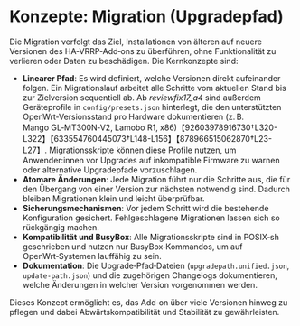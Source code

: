 # Konzepte: Migration (Upgradepfad)

Die Migration verfolgt das Ziel, Installationen von älteren auf neuere Versionen des HA‑VRRP‑Add‑ons zu überführen, ohne Funktionalität zu verlieren oder Daten zu beschädigen.  Die Kernkonzepte sind:

- **Linearer Pfad**: Es wird definiert, welche Versionen direkt aufeinander folgen.  Ein Migrationslauf arbeitet alle Schritte vom aktuellen Stand bis zur Zielversion sequentiell ab.  Ab *reviewfix17_a4* sind außerdem Geräteprofile in `config/presets.json` hinterlegt, die den unterstützten OpenWrt‑Versionsstand pro Hardware dokumentieren (z. B. Mango GL‑MT300N‑V2, Lamobo R1, x86)【92603978916730†L320-L322】【633554760445073†L148-L156】【878966515062870†L23-L27】.  Migrationsskripte können diese Profile nutzen, um Anwender:innen vor Upgrades auf inkompatible Firmware zu warnen oder alternative Upgradepfade vorzuschlagen.
- **Atomare Änderungen**: Jede Migration führt nur die Schritte aus, die für den Übergang von einer Version zur nächsten notwendig sind.  Dadurch bleiben Migrationen klein und leicht überprüfbar.
- **Sicherungsmechanismen**: Vor jedem Schritt wird die bestehende Konfiguration gesichert.  Fehlgeschlagene Migrationen lassen sich so rückgängig machen.
- **Kompatibilität und BusyBox**: Alle Migrationsskripte sind in POSIX‑sh geschrieben und nutzen nur BusyBox‑Kommandos, um auf OpenWrt‑Systemen lauffähig zu sein.
- **Dokumentation**: Die Upgrade‑Pfad‑Dateien (`upgradepath.unified.json`, `update-path.json`) und die zugehörigen Changelogs dokumentieren, welche Änderungen in welcher Version vorgenommen werden.

Dieses Konzept ermöglicht es, das Add‑on über viele Versionen hinweg zu pflegen und dabei Abwärtskompatibilität und Stabilität zu gewährleisten.